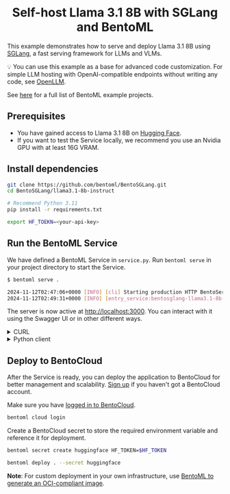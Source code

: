 <div align="center">
    <h1 align="center">Self-host Llama 3.1 8B with SGLang and BentoML</h1>
</div>

This example demonstrates how to serve and deploy Llama 3.1 8B using [SGLang](https://github.com/sgl-project/sglang), a fast serving framework for LLMs and VLMs.

💡 You can use this example as a base for advanced code customization. For simple LLM hosting with OpenAI-compatible endpoints without writing any code, see [OpenLLM](https://github.com/bentoml/OpenLLM).

See [here](https://docs.bentoml.com/en/latest/examples/overview.html) for a full list of BentoML example projects.

## Prerequisites

- You have gained access to Llama 3.1 8B on [Hugging Face](https://huggingface.co/meta-llama/Meta-Llama-3.1-8B-Instruct).
- If you want to test the Service locally, we recommend you use an Nvidia GPU with at least 16G VRAM.

## Install dependencies

```bash
git clone https://github.com/bentoml/BentoSGLang.git
cd BentoSGLang/llama3.1-8b-instruct

# Recommend Python 3.11
pip install -r requirements.txt

export HF_TOEKN=<your-api-key>
```

## Run the BentoML Service

We have defined a BentoML Service in `service.py`. Run `bentoml serve` in your project directory to start the Service.

```bash
$ bentoml serve .

2024-11-12T02:47:06+0000 [INFO] [cli] Starting production HTTP BentoServer from "service:SGL" listening on http://localhost:3000 (Press CTRL+C to quit)
2024-11-12T02:49:31+0000 [INFO] [entry_service:bentosglang-llama3.1-8b-instruct-service:1] Service bentosglang-llama3.1-8b-instruct-service initialized
```

The server is now active at [http://localhost:3000](http://localhost:3000/). You can interact with it using the Swagger UI or in other different ways.

<details>

<summary>CURL</summary>

```bash
curl -X 'POST' \
  'http://localhost:3000/generate' \
  -H 'accept: text/event-stream' \
  -H 'Content-Type: application/json' \
  -d '{
  "prompt": "Explain superconductors in plain English",
  "system_prompt": "You are a helpful, respectful and honest assistant. Always answer as helpfully as possible, while being safe. Your answers should not include any harmful, unethical, racist, sexist, toxic, dangerous, or illegal content. Please ensure that your responses are socially unbiased and positive in nature.\n\nIf a question does not make any sense, or is not factually coherent, explain why instead of answering something not correct. If you don'\''t know the answer to a question, please don'\''t share false information.",
  "max_tokens": 1024,
  "sampling_params": null
}'
```

</details>

<details>

<summary>Python client</summary>

```python
import bentoml

with bentoml.SyncHTTPClient("http://localhost:3000") as client:
    response_generator = client.generate(
        prompt="Explain superconductors in plain English",
        max_tokens=1024
    )
    for response in response_generator:
        print(response, end='')
```

</details>

## Deploy to BentoCloud

After the Service is ready, you can deploy the application to BentoCloud for better management and scalability. [Sign up](https://www.bentoml.com/) if you haven't got a BentoCloud account.

Make sure you have [logged in to BentoCloud](https://docs.bentoml.com/en/latest/bentocloud/how-tos/manage-access-token.html).

```bash
bentoml cloud login
```

Create a BentoCloud secret to store the required environment variable and reference it for deployment.

```bash
bentoml secret create huggingface HF_TOKEN=$HF_TOKEN

bentoml deploy . --secret huggingface
```

**Note**: For custom deployment in your own infrastructure, use [BentoML to generate an OCI-compliant image](https://docs.bentoml.com/en/latest/guides/containerization.html).
